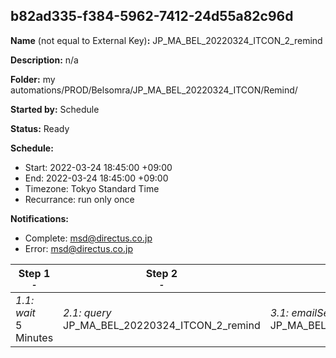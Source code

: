 ## b82ad335-f384-5962-7412-24d55a82c96d

**Name** (not equal to External Key)**:** JP_MA_BEL_20220324_ITCON_2_remind

**Description:** n/a

**Folder:** my automations/PROD/Belsomra/JP_MA_BEL_20220324_ITCON/Remind/

**Started by:** Schedule

**Status:** Ready

**Schedule:**

* Start: 2022-03-24 18:45:00 +09:00
* End: 2022-03-24 18:45:00 +09:00
* Timezone: Tokyo Standard Time
* Recurrance: run only once

**Notifications:**

* Complete: msd@directus.co.jp
* Error: msd@directus.co.jp

| Step 1<br>_<small>-</small>_ | Step 2<br>_<small>-</small>_ | Step 3<br>_<small>-</small>_ |
| --- | --- | --- |
| _1.1: wait_<br>5 Minutes | _2.1: query_<br>JP_MA_BEL_20220324_ITCON_2_remind | _3.1: emailSend_<br>JP_MA_BEL_20220324_ITCON_2_remind |
